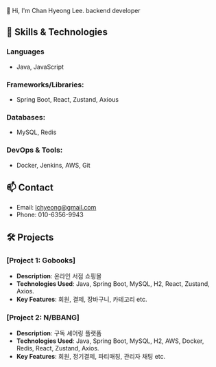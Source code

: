 👋 Hi, I'm Chan Hyeong Lee.
backend developer 

## 🚀 Skills & Technologies
### Languages 
- Java, JavaScript
### Frameworks/Libraries:
- Spring Boot, React, Zustand, Axious
### Databases: 
- MySQL, Redis
### DevOps & Tools:
- Docker, Jenkins, AWS, Git
## 📫 Contact
- Email: lchyeong@gmail.com 
- Phone: 010-6356-9943

## 🛠️ Projects
### [Project 1: Gobooks]
- **Description**: 온라인 서점 쇼핑몰
- **Technologies Used**: Java, Spring Boot, MySQL, H2, React, Zustand, Axios.
- **Key Features**: 회원, 결제, 장바구니, 카테고리 etc.
### [Project 2: N/BBANG]
- **Description**: 구독 셰어링 플랫폼
- **Technologies Used**: Java, Spring Boot, MySQL, H2, AWS, Docker, Redis, React, Zustand, Axios.
- **Key Features**: 회원, 정기결제, 파티매칭, 관리자 채팅 etc.
